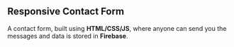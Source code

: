 ## Responsive Contact Form

A contact form, built using **HTML/CSS/JS**, where anyone can send you the messages and data is stored in **Firebase**.